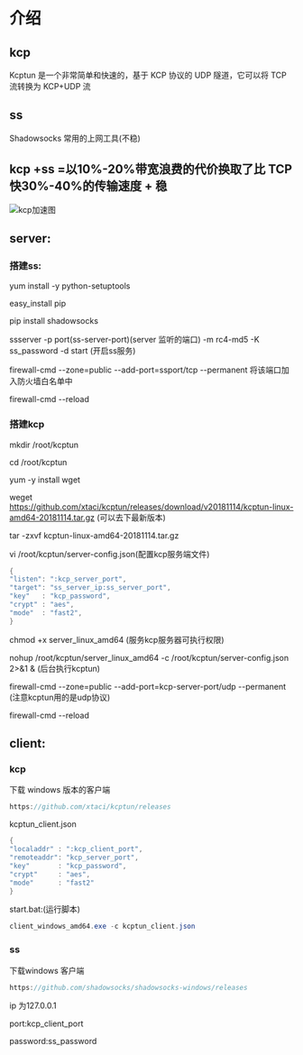 # 介绍
## kcp
Kcptun 是一个非常简单和快速的，基于 KCP 协议的 UDP 隧道，它可以将 TCP 流转换为 KCP+UDP 流
## ss
Shadowsocks 常用的上网工具(不稳)
## kcp +ss =以10%-20%带宽浪费的代价换取了比 TCP快30%-40%的传输速度 + 稳
![kcp加速图](https://github.com/person-hack/penetration-testing/blob/main/imags/kcptun.png)
## server:
### 搭建ss:
yum install -y python-setuptools

easy_install pip

pip install shadowsocks

ssserver -p port(ss-server-port)(server 监听的端口) -m rc4-md5 -K ss_password -d start (开启ss服务)

firewall-cmd --zone=public --add-port=ssport/tcp --permanent 将该端口加入防火墙白名单中

firewall-cmd --reload 

### 搭建kcp

mkdir /root/kcptun

cd /root/kcptun

yum -y install wget

weget https://github.com/xtaci/kcptun/releases/download/v20181114/kcptun-linux-amd64-20181114.tar.gz (可以去下最新版本)

tar -zxvf kcptun-linux-amd64-20181114.tar.gz

vi /root/kcptun/server-config.json(配置kcp服务端文件)
```csharp
{
"listen": ":kcp_server_port",
"target": "ss_server_ip:ss_server_port",
"key"   : "kcp_password",
"crypt" : "aes",
"mode"  : "fast2",
}
```


chmod +x server_linux_amd64 (服务kcp服务器可执行权限)

nohup /root/kcptun/server_linux_amd64 -c /root/kcptun/server-config.json 2>&1 & (后台执行kcptun)

firewall-cmd --zone=public --add-port=kcp-server-port/udp --permanent (注意kcptun用的是udp协议)

firewall-cmd --reload

## client:
### kcp
下载 windows 版本的客户端
```csharp
https://github.com/xtaci/kcptun/releases
```


kcptun_client.json
```csharp
{
"localaddr" : ":kcp_client_port",
"remoteaddr": "kcp_server_port",
"key"       : "kcp_password",
"crypt"     : "aes",
"mode"      : "fast2"
}
```

start.bat:(运行脚本)
```csharp
client_windows_amd64.exe -c kcptun_client.json
```
### ss
下载windows 客户端
```csharp
https://github.com/shadowsocks/shadowsocks-windows/releases
```
ip 为127.0.0.1

port:kcp_client_port

password:ss_password



